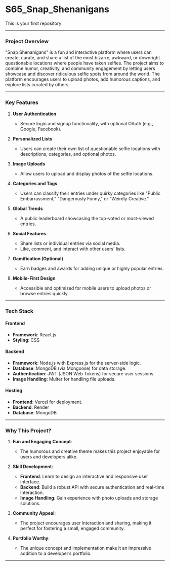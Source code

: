 # S65_Snap_Shenanigans
This is your first repository



---

### **Project Overview**  
"Snap Shenanigans" is a fun and interactive platform where users can create, curate, and share a list of the most bizarre, awkward, or downright questionable locations where people have taken selfies. The project aims to combine humor, creativity, and community engagement by letting users showcase and discover ridiculous selfie spots from around the world. The platform encourages users to upload photos, add humorous captions, and explore lists curated by others.

---

### **Key Features**  
1. **User Authentication**  
   - Secure login and signup functionality, with optional OAuth (e.g., Google, Facebook).  

2. **Personalized Lists**  
   - Users can create their own list of questionable selfie locations with descriptions, categories, and optional photos.  

3. **Image Uploads**  
   - Allow users to upload and display photos of the selfie locations.  

4. **Categories and Tags**  
   - Users can classify their entries under quirky categories like "Public Embarrassment," "Dangerously Funny," or "Weirdly Creative."  

5. **Global Trends**  
   - A public leaderboard showcasing the top-voted or most-viewed entries.  

6. **Social Features**  
   - Share lists or individual entries via social media.  
   - Like, comment, and interact with other users' lists.  

7. **Gamification (Optional)**  
   - Earn badges and awards for adding unique or highly popular entries.  

8. **Mobile-First Design**  
   - Accessible and optimized for mobile users to upload photos or browse entries quickly.

---

### **Tech Stack**  

#### **Frontend**  
- **Framework**: React.js
- **Styling**: CSS  


#### **Backend**  
- **Framework**: Node.js with Express.js for the server-side logic.  
- **Database**: MongoDB (via Mongoose) for data storage.  
- **Authentication**: JWT (JSON Web Tokens) for secure user sessions.  
- **Image Handling**: Multer for handling file uploads.  

#### **Hosting**  
- **Frontend**: Vercel for deployment.  
- **Backend**: Render
- **Database**: MongoDB 
---

### **Why This Project?**  
1. **Fun and Engaging Concept**:  
   - The humorous and creative theme makes this project enjoyable for users and developers alike.  

2. **Skill Development**:  
   - **Frontend**: Learn to design an interactive and responsive user interface.  
   - **Backend**: Build a robust API with secure authentication and real-time interaction.  
   - **Image Handling**: Gain experience with photo uploads and storage solutions.  

3. **Community Appeal**:  
   - The project encourages user interaction and sharing, making it perfect for fostering a small, engaged community.  

4. **Portfolio Worthy**:  
   - The unique concept and implementation make it an impressive addition to a developer’s portfolio.  

---
